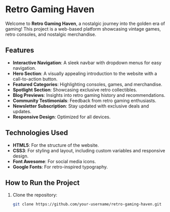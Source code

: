 # Retro Gaming Haven

Welcome to **Retro Gaming Haven**, a nostalgic journey into the golden era of gaming! This project is a web-based platform showcasing vintage games, retro consoles, and nostalgic merchandise.

## Features

- **Interactive Navigation**: A sleek navbar with dropdown menus for easy navigation.
- **Hero Section**: A visually appealing introduction to the website with a call-to-action button.
- **Featured Categories**: Highlighting consoles, games, and merchandise.
- **Spotlight Section**: Showcasing exclusive retro collectibles.
- **Blog Previews**: Insights into retro gaming history and recommendations.
- **Community Testimonials**: Feedback from retro gaming enthusiasts.
- **Newsletter Subscription**: Stay updated with exclusive deals and updates.
- **Responsive Design**: Optimized for all devices.

## Technologies Used

- **HTML5**: For the structure of the website.
- **CSS3**: For styling and layout, including custom variables and responsive design.
- **Font Awesome**: For social media icons.
- **Google Fonts**: For retro-inspired typography.

## How to Run the Project

1. Clone the repository:
   ```bash
   git clone https://github.com/your-username/retro-gaming-haven.git